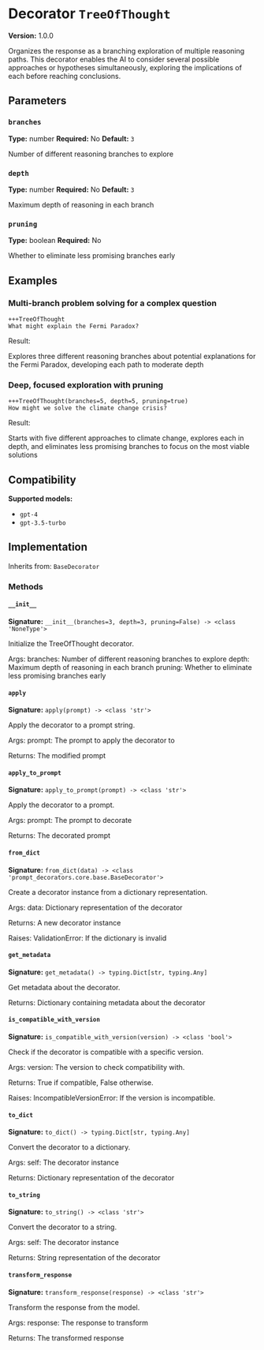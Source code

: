 # Decorator `TreeOfThought`

**Version:** 1.0.0

Organizes the response as a branching exploration of multiple reasoning paths. This decorator enables the AI to consider several possible approaches or hypotheses simultaneously, exploring the implications of each before reaching conclusions.

## Parameters

### `branches`

**Type:** number
**Required:** No
**Default:** `3`

Number of different reasoning branches to explore

### `depth`

**Type:** number
**Required:** No
**Default:** `3`

Maximum depth of reasoning in each branch

### `pruning`

**Type:** boolean
**Required:** No

Whether to eliminate less promising branches early

## Examples

### Multi-branch problem solving for a complex question

```
+++TreeOfThought
What might explain the Fermi Paradox?
```

Result:

Explores three different reasoning branches about potential explanations for the Fermi Paradox, developing each path to moderate depth

### Deep, focused exploration with pruning

```
+++TreeOfThought(branches=5, depth=5, pruning=true)
How might we solve the climate change crisis?
```

Result:

Starts with five different approaches to climate change, explores each in depth, and eliminates less promising branches to focus on the most viable solutions

## Compatibility

**Supported models:**

- `gpt-4`
- `gpt-3.5-turbo`

## Implementation

Inherits from: `BaseDecorator`

### Methods

#### `__init__`

**Signature:** `__init__(branches=3, depth=3, pruning=False) -> <class 'NoneType'>`

Initialize the TreeOfThought decorator.

Args:
    branches: Number of different reasoning branches to explore
    depth: Maximum depth of reasoning in each branch
    pruning: Whether to eliminate less promising branches early

#### `apply`

**Signature:** `apply(prompt) -> <class 'str'>`

Apply the decorator to a prompt string.

Args:
    prompt: The prompt to apply the decorator to


Returns:
    The modified prompt

#### `apply_to_prompt`

**Signature:** `apply_to_prompt(prompt) -> <class 'str'>`

Apply the decorator to a prompt.

Args:
    prompt: The prompt to decorate

Returns:
    The decorated prompt

#### `from_dict`

**Signature:** `from_dict(data) -> <class 'prompt_decorators.core.base.BaseDecorator'>`

Create a decorator instance from a dictionary representation.

Args:
    data: Dictionary representation of the decorator

Returns:
    A new decorator instance

Raises:
    ValidationError: If the dictionary is invalid

#### `get_metadata`

**Signature:** `get_metadata() -> typing.Dict[str, typing.Any]`

Get metadata about the decorator.

Returns:
    Dictionary containing metadata about the decorator

#### `is_compatible_with_version`

**Signature:** `is_compatible_with_version(version) -> <class 'bool'>`

Check if the decorator is compatible with a specific version.

Args:
    version: The version to check compatibility with.


Returns:
    True if compatible, False otherwise.


Raises:
    IncompatibleVersionError: If the version is incompatible.

#### `to_dict`

**Signature:** `to_dict() -> typing.Dict[str, typing.Any]`

Convert the decorator to a dictionary.

Args:
    self: The decorator instance

Returns:
    Dictionary representation of the decorator

#### `to_string`

**Signature:** `to_string() -> <class 'str'>`

Convert the decorator to a string.

Args:
    self: The decorator instance

Returns:
    String representation of the decorator

#### `transform_response`

**Signature:** `transform_response(response) -> <class 'str'>`

Transform the response from the model.

Args:
    response: The response to transform

Returns:
    The transformed response
